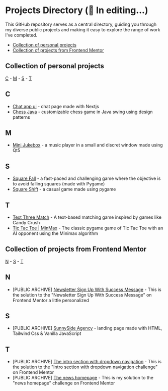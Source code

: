 # Projects Directory (🚧 In editing...) 
This GitHub repository serves as a central directory, guiding you through my diverse public projects and making it easy to explore the range of work I've completed.

- [Collection of personal projects](#collection-of-personal-projects)
- [Collection of projects from Frontend Mentor](#collection-of-frontendmentor-projects)

## Collection of personal projects <a id="collection-of-personal-projects"></a>

[C](#c) - [M](#m) - [S](#s) - [T](#t)
  
## C <a id="c"></a>
- [Chat app ui](https://github.com/Patzi275/chat-app-nextjs-ui) - chat page made with Nextjs
- [Chess Java](https://github.com/Patzi275/chess-java) - customizable chess game in Java swing using design patterns

## M <a id="m"></a>
- [Mini Jukebox](https://github.com/Patzi275/mini-jukebox) - a music player in a small and discret window made using Qt5

## S <a id="s"></a>
- [Square Fall](https://github.com/Patzi275/pygame-playground/tree/main/square_fall) - a fast-paced and challenging game where the objective is to avoid falling squares (made with Pygame)
- [Square Shift](https://github.com/Patzi275/pygame-playground/tree/main/square_shift) - a casual game made using pygame

## T <a id="t"></a>
- [Text Three Match](https://github.com/Patzi275/text-match-three-cli) - A text-based matching game inspired by games like Candy Crush
- [Tic Tac Toe | MinMax](https://github.com/Patzi275/pygame-playground/tree/main/tic_tac_toe) - The classic pygame game of Tic Tac Toe  with an AI opponent using the Minimax algorithm


## Collection of projects from Frontend Mentor <a id="collection-of-frontendmentor-projects"></a>

[N](#nF) - [S](#sF) - [T](#tF)

## N <a id="nF"></a>
- [PUBLIC ARCHIVE] [Newsletter Sign Up With Success Message](https://github.com/Patzi275/newsletter-sign-up-with-success-message-frontendmentor) - This is the solution to the "Newsletter Sign Up With Success Message" on Frontend Mentor a little personalized

## S <a id="sF"></a>
- [PUBLIC ARCHIVE] [SunnySide Agency](https://github.com/Patzi275/sunnyside-agency-landing-page-frontendmentor) - landing page made with HTML, Tailwind Css & Vanilla JavaScript

## T <a id="tF"></a>
- [PUBLIC ARCHIVE] [The intro section with dropdown navigation](http://github.com/Patzi275/intro-section-with-dropdown-navigation-frontendmentor) - This is the solution to the "Intro section with dropdown navigation challenge" on Frontend Mentor 
- [PUBLIC ARCHIVE] [The news homepage](https://github.com/Patzi275/news-home-page-frontendmentor) - This is my solution to the "news homepage" challenge on Frontend Mentor

